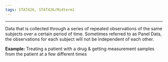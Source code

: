 ```yaml
---
tags: STAT426, STAT426/Midterm1
---
```

---
Data that is collected through a series of repeated observations of the same subjects over a certain period of time. Sometimes referred to as Panel Data, the observations for each subject will not be independent of each other.

**Example:**
Treating a patient with a drug & getting measurement samples from the patient at a few different times